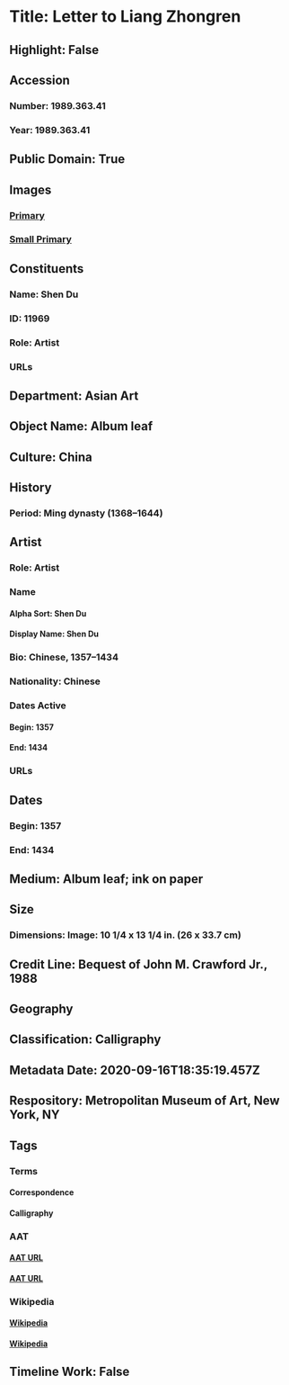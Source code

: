 # Title: Letter to Liang Zhongren
## Highlight: False
## Accession
### Number: 1989.363.41
### Year: 1989.363.41
## Public Domain: True
## Images
### [Primary](https://images.metmuseum.org/CRDImages/as/original/DP153916.jpg)
### [Small Primary](https://images.metmuseum.org/CRDImages/as/web-large/DP153916.jpg)
## Constituents
### Name: Shen Du
### ID: 11969
### Role: Artist
### URLs
## Department: Asian Art
## Object Name: Album leaf
## Culture: China
## History
### Period: Ming dynasty (1368–1644)
## Artist
### Role: Artist
### Name
#### Alpha Sort: Shen Du
#### Display Name: Shen Du
### Bio: Chinese, 1357–1434
### Nationality: Chinese
### Dates Active
#### Begin: 1357
#### End: 1434
### URLs
## Dates
### Begin: 1357
### End: 1434
## Medium: Album leaf; ink on paper
## Size
### Dimensions: Image: 10 1/4 x 13 1/4 in. (26 x 33.7 cm)
## Credit Line: Bequest of John M. Crawford Jr., 1988
## Geography
## Classification: Calligraphy
## Metadata Date: 2020-09-16T18:35:19.457Z
## Respository: Metropolitan Museum of Art, New York, NY
## Tags
### Terms
#### Correspondence
#### Calligraphy
### AAT
#### [AAT URL](http://vocab.getty.edu/page/aat/300026877)
#### [AAT URL](http://vocab.getty.edu/page/aat/300266660)
### Wikipedia
#### [Wikipedia]()
#### [Wikipedia]()
## Timeline Work: False